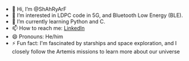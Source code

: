 - 👋 Hi, I’m @ShAhRyArF
- 👀 I’m interested in LDPC code in 5G, and Bluetooth Low Energy (BLE).
- 🌱 I’m currently learning Python and C.
- 📫 How to reach me: [LinkedIn](www.linkedin.com/in/shfaraji)
- 😄 Pronouns: He/him
- ⚡ Fun fact: I'm fascinated by starships and space exploration, and I closely follow the Artemis missions to learn more about our universe

<!---
shahryarf/shahryarf is a ✨ special ✨ repository because its `README.md` (this file) appears on your GitHub profile.
You can click the Preview link to take a look at your changes.
--->

